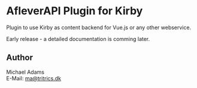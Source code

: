 # AfleverAPI Plugin for Kirby

Plugin to use Kirby as content backend for Vue.js or any other webservice.

Early release - a detailed documentation is comming later.

## Author

Michael Adams  
E-Mail: [ma@tritrics.dk](mailto:ma@tritrics.dk)